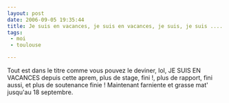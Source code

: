 ```yaml
---
layout: post
date: 2006-09-05 19:35:44
title: Je suis en vacances, je suis en vacances, je suis, je suis ....
tags:
 - moi
 - toulouse

---
```


Tout est dans le titre comme vous pouvez le deviner, lol, JE SUIS EN VACANCES depuis cette aprem, plus de stage, fini !, plus de rapport, fini aussi, et plus de soutenance finie ! Maintenant farniente et grasse mat' jusqu'au 18 septembre.
